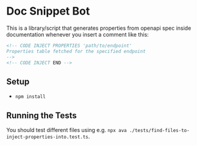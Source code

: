 # Doc Snippet Bot

This is a library/script that generates properties from openapi spec inside documentation
whenever you insert a comment like this:

```md
<!-- CODE INJECT PROPERTIES 'path/to/endpoint'
Properties table fetched for the specified endpoint
-->
<!-- CODE INJECT END -->
```

## Setup

- `npm install`


## Running the Tests

You should test different files
using e.g. `npx ava ./tests/find-files-to-inject-properties-into.test.ts`. 
